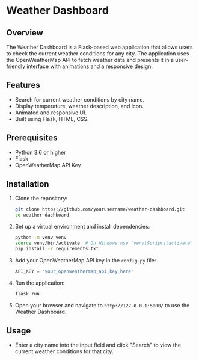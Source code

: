 # Weather Dashboard

## Overview

The Weather Dashboard is a Flask-based web application that allows users to check the current weather conditions for any city. The application uses the OpenWeatherMap API to fetch weather data and presents it in a user-friendly interface with animations and a responsive design.

## Features

- Search for current weather conditions by city name.
- Display temperature, weather description, and icon.
- Animated and responsive UI.
- Built using Flask, HTML, CSS.

## Prerequisites

- Python 3.6 or higher
- Flask
- OpenWeatherMap API Key

## Installation

1. Clone the repository:
   ```bash
   git clone https://github.com/yourusername/weather-dashboard.git
   cd weather-dashboard
2. Set up a virtual environment and install dependencies:
    ```bash
    python -m venv venv
    source venv/bin/activate  # On Windows use `venv\Scripts\activate`
    pip install -r requirements.txt
    ```
3. Add your OpenWeatherMap API key in the `config.py` file:
    ```python
    API_KEY = 'your_openweathermap_api_key_here'
    ```
4. Run the application:
    ```bash
    flask run
    ```
5. Open your browser and navigate to `http://127.0.0.1:5000/` to use the Weather Dashboard.

## Usage
 - Enter a city name into the input field and click "Search" to view the current weather conditions for that city.

